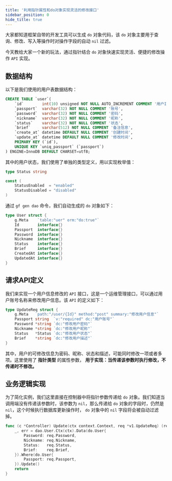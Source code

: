 ```yaml
---
title: '利用指针属性和do对象实现灵活的修改接口'
sidebar_position: 0
hide_title: true
---
```


大家都知道框架自带的开发工具可以生成 `do` 对象代码，该 `do` 对象主要用于查询、修改、写入等操作时对操作字段的自动 `nil` 过滤。

今天教给大家一个新的玩法，通过指针结合 `do` 对象快速实现灵活、便捷的修改操作 `API` 实现。

## 数据结构

以下是我们使用的用户表数据结构：

```sql
CREATE TABLE `user`(
    `id`        int(10) unsigned NOT NULL AUTO_INCREMENT COMMENT '用户ID',
    `passport`  varchar(32) NOT NULL COMMENT '账号',
    `password`  varchar(32) NOT NULL COMMENT '密码',
    `nickname`  varchar(32) NOT NULL COMMENT '昵称',
    `status`    varchar(32) NOT NULL COMMENT '状态',
    `brief`     varchar(512) NOT NULL COMMENT '备注信息',
    `create_at` datetime DEFAULT NULL COMMENT '创建时间',
    `update_at` datetime DEFAULT NULL COMMENT '修改时间',
    PRIMARY KEY (`id`),
    UNIQUE KEY `uniq_passport` (`passport`)
) ENGINE=InnoDB DEFAULT CHARSET=utf8;
```

其中的用户状态，我们使用了单独的类型定义，用以实现枚举值：

```go
type Status string

const (
    StatusEnabled  = "enabled"
    StatusDisabled = "disabled"
)
```

通过 `gf gen dao` 命令，我们自动生成的 `do` 对象如下：

```go
type User struct {
    g.Meta    `table:"uer" orm:"do:true"`
    Id        interface{}
    Passport  interface{}
    Password  interface{}
    Nickname  interface{}
    Status    interface{}
    Brief     interface{}
    CreatedAt interface{}
    UpdatedAt interface{}
}
```

## 请求API定义

我们来实现一个用户信息修改的 `API` 接口，这是一个运维管理接口，可以通过用户账号名称来修改用户信息。该 `API` 的定义如下：

```go
type UpdateReq struct {
    g.Meta   `path:"/user/{Id}" method:"post" summary:"修改用户信息"`
    Passport string  `v:"required" dc:"用户账号"`
    Password *string `dc:"修改用户密码"`
    Nickname *string `dc:"修改用户昵称"`
    Status   *Status `dc:"修改用户状态"`
    Brief    *string `dc:"修改用户描述"`
}
```

其中，用户的可修改信息为密码、昵称、状态和描述，可能同时修改一项或者多项。这里使用了 **指针类型** 的属性参数， **用于实现：当传递该参数时执行修改，不传递时不修改。**

## 业务逻辑实现

为了简化实例，我们这里直接在控制器中将指针参数传递给 `do` 对象。我们知道当调用端没有传递该参数时，该参数为 `nil`，那么传递给 `do` 对象的字段时，仍然是 `nil`，这个时候执行数据库更新操作时， `do` 对象中的 `nil` 字段将会被自动过滤掉。

```go
func (c *Controller) Update(ctx context.Context, req *v1.UpdateReq) (res *v1.UpdateRes, err error) {
    _, err = dao.User.Ctx(ctx).Data(do.User{
        Password: req.Password,
        Nickname: req.Nickname,
        Status:   req.Status,
        Brief:    req.Brief,
    }).Where(do.User{
        Passport: req.Passport,
    }).Update()
    return
}
```